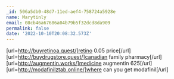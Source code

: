 ```yaml
---
_id: 506a5db0-48d7-11ed-aef4-758724a5928e
name: Marytinly
email: 08cb46a67686a04b79b5f32dcd8da909
permalink: false
date: '2022-10-10T20:08:32.573Z'
---
```

[url=http://buyretinoa.quest/]retino 0.05 price[/url] [url=http://buydrugstore.quest/]canadian family pharmacy[/url] [url=http://augmentin.works/]medicine augmentin 625[/url] [url=http://modafinilztab.online/]where can you get modafinil[/url]
